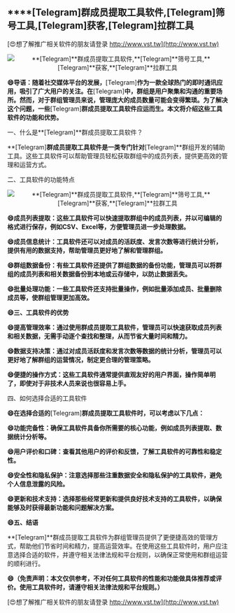 ## ****[Telegram]**群成员提取工具软件,**[Telegram]**筛号工具,**[Telegram]**获客,**[Telegram]**拉群工具**

[😍想了解推广相关软件的朋友请登录 http://www.vst.tw](http://www.vst.tw)

 <center><img src="https://vst.tw/MP4/tuiguang/png/6.png" alt="**[Telegram]**群成员提取工具软件,**[Telegram]**筛号工具,**[Telegram]**获客,**[Telegram]**拉群工具"></center>

**😄导语：随着社交媒体平台的发展，**[Telegram]**作为一款全球热门的即时通讯应用，吸引了广大用户的关注。在**[Telegram]**中，群组是用户聚集和沟通的重要场所。然而，对于群组管理员来说，管理庞大的成员数量可能会变得繁琐。为了解决这个问题，一些**[Telegram]**群成员提取工具软件应运而生。本文将介绍这些工具软件的功能和优势。**

一、什么是**[Telegram]**群成员提取工具软件？

**[Telegram]**群成员提取工具软件是一类专门针对**[Telegram]**群组开发的辅助工具。这些工具软件可以帮助管理员轻松获取群组中的成员列表，提供更高效的管理和运营方式。

二、工具软件的功能特点

 <center><img src="https://vst.tw/MP4/tuiguang/png/7.png" alt="**[Telegram]**群成员提取工具软件,**[Telegram]**筛号工具,**[Telegram]**获客,**[Telegram]**拉群工具"></center>

**😄成员列表提取：这些工具软件可以快速提取群组中的成员列表，并以可编辑的格式进行保存，例如CSV、Excel等，方便管理员进一步处理数据。**

**😄成员信息统计：工具软件还可以对成员的活跃度、发言次数等进行统计分析，提供有用的数据支持，帮助管理员更好地了解和管理群组。**

**😄群组数据备份：有些工具软件还提供了群组数据的备份功能，管理员可以将群组的成员列表和相关数据备份到本地或云存储中，以防止数据丢失。**

**😄批量处理功能：一些工具软件还支持批量操作，例如批量添加成员、批量删除成员等，使群组管理更加高效。**

**😄三、工具软件的优势**

**😄提高管理效率：通过使用群成员提取工具软件，管理员可以快速获取成员列表和相关数据，无需手动逐个查找和整理，从而节省大量时间和精力。**

**😄数据支持决策：通过对成员活跃度和发言次数等数据的统计分析，管理员可以更好地了解群组的运营情况，制定更合理的管理策略。**

**😄便捷的操作方式：这些工具软件通常提供直观友好的用户界面，操作简单明了，即使对于非技术人员来说也很容易上手。**

四、如何选择合适的工具软件

**😄在选择合适的**[Telegram]**群成员提取工具软件时，可以考虑以下几点：**

**😄功能完备性：确保工具软件具备你所需要的核心功能，例如成员列表提取、数据统计分析等。**

**😄用户评价和口碑：查看其他用户的评价和反馈，了解工具软件的可靠性和稳定性。**

**😄安全性和隐私保护：注意选择那些注重数据安全和隐私保护的工具软件，避免个人信息泄露的风险。**

**😄更新和技术支持：选择那些经常更新和提供良好技术支持的工具软件，以确保能够及时获得最新功能和问题解决方案。**

**😄五、结语**

**[Telegram]**群成员提取工具软件为群组管理员提供了更便捷高效的管理方式，帮助他们节省时间和精力，提高运营效率。在使用这些工具软件时，用户应注意选择合适的软件，并遵守相关法律法规和平台规则，以确保正常使用和群组运营的顺利进行。

**😄（免责声明：本文仅供参考，不对任何工具软件的性能和功能做具体推荐或评价。使用工具软件时，请遵守相关法律法规和平台规则。）**

[😍想了解推广相关软件的朋友请登录 http://www.vst.tw](http://www.vst.tw)



